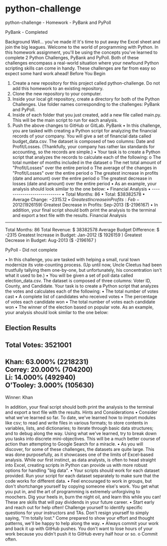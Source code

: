 # python-challenge
python-challenge  - Homework - PyBank and PyPoll

PyBank - Completed

Background
Well... you've made it!
It's time to put away the Excel sheet and join the big leagues. Welcome to the world of programming with Python. In this homework assignment, you'll be using the concepts you've learned to complete 2 Python Challenges, PyBank and PyPoll. Both of these challenges encompass a real-world situation where your newfound Python scripting skills can come in handy. These challenges are far from easy so expect some hard work ahead!
Before You Begin
1.	Create a new repository for this project called python-challenge. Do not add this homework to an existing repository.
2.	Clone the new repository to your computer.
3.	Inside your local git repository, create a directory for both of the Python Challenges. Use folder names corresponding to the challenges: PyBank and PyPoll.
4.	Inside of each folder that you just created, add a new file called main.py. This will be the main script to run for each analysis.
5.	Push the above changes to GitHub or GitLab.
PyBank
•	In this challenge, you are tasked with creating a Python script for analyzing the financial records of your company. You will give a set of financial data called budget_data.csv. The dataset is composed of two columns: Date and Profit/Losses. (Thankfully, your company has rather lax standards for accounting, so the records are simple.)
•	Your task is to create a Python script that analyzes the records to calculate each of the following:
o	The total number of months included in the dataset
o	The net total amount of "Profit/Losses" over the entire period
o	The average of the changes in "Profit/Losses" over the entire period
o	The greatest increase in profits (date and amount) over the entire period
o	The greatest decrease in losses (date and amount) over the entire period
•	As an example, your analysis should look similar to the one below:
•	Financial Analysis
•	----------------------------
•	Total Months: 86
•	Total: $38382578
•	Average Change: $-2315.12
•	Greatest Increase in Profits: Feb-2012 ($1926159)
Greatest Decrease in Profits: Sep-2013 ($-2196167)
•	In addition, your final script should both print the analysis to the terminal and export a text file with the results.
Financial Analysis
----------------------------------------------------------
Total Months: 86
Total Revenue: $ 38382578
Average Budget Difference: $ -2315
Greatest Increase in Budget: Jan-2012 ($ 1926159 )
Greatest Decrease in Budget: Aug-2013 ($ -2196167 )

PyPoll - Did not complete

•  In this challenge, you are tasked with helping a small, rural town modernize its vote-counting process. (Up until now, Uncle Cleetus had been trustfully tallying them one-by-one, but unfortunately, his concentration isn't what it used to be.)
•  You will be given a set of poll data called election_data.csv. The dataset is composed of three columns: Voter ID, County, and Candidate. Your task is to create a Python script that analyzes the votes and calculates each of the following:
•	The total number of votes cast
•	A complete list of candidates who received votes
•	The percentage of votes each candidate won
•	The total number of votes each candidate won
•	The winner of the election based on popular vote.
As an example, your analysis should look similar to the one below:

Election Results
-------------------------
Total Votes: 3521001
-------------------------
Khan: 63.000% (2218231)			
Correy: 20.000% (704200)		
Li: 14.000% (492940)		
O'Tooley: 3.000% (105630)		
-------------------------
Winner: Khan

In addition, your final script should both print the analysis to the terminal and export a text file with the results.
Hints and Considerations
•	Consider what we've learned so far. To date, we've learned how to import modules like csv; to read and write files in various formats; to store contents in variables, lists, and dictionaries; to iterate through basic data structures; and to debug along the way. Using what we've learned, try to break down you tasks into discrete mini-objectives. This will be a much better course of action than attempting to Google Search for a miracle.
•	As you will discover, for some of these challenges, the datasets are quite large. This was done purposefully, as it showcases one of the limits of Excel-based analysis. While our first instinct, as data analysts, is often to head straight into Excel, creating scripts in Python can provide us with more robust options for handling "big data".
•	Your scripts should work for each dataset provided. Run your script for each dataset separately to make sure that the code works for different data.
•	Feel encouraged to work in groups, but don't shortchange yourself by copying someone else's work. You get what you put in, and the art of programming is extremely unforgiving to moochers. Dig your heels in, burn the night oil, and learn this while you can! These are skills that will pay dividends in your future career.
•	Start early and reach out for help often! Challenge yourself to identify specific questions for your instructors and TAs. Don't resign yourself to simply saying, "I'm totally lost." Come prepared to show your effort and thought patterns, we'll be happy to help along the way.
•	Always commit your work and back it up with GitHub pushes. You don't want to lose hours of your work because you didn't push it to GitHub every half hour or so.
o	Commit often.

